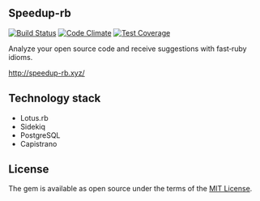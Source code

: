 ## Speedup-rb

[![Build Status](https://travis-ci.org/caspg/speedup-rb.svg)](https://travis-ci.org/caspg/speedup-rb)
[![Code Climate](https://codeclimate.com/github/caspg/speedup-rb/badges/gpa.svg)](https://codeclimate.com/github/caspg/speedup-rb)
[![Test Coverage](https://codeclimate.com/github/caspg/speedup-rb/badges/coverage.svg)](https://codeclimate.com/github/caspg/speedup-rb/coverage)

Analyze your open source code and receive suggestions with fast‑ruby idioms. 

http://speedup-rb.xyz/

## Technology stack
- Lotus.rb
- Sidekiq
- PostgreSQL
- Capistrano

## License
The gem is available as open source under the terms of the [MIT License](http://opensource.org/licenses/MIT).
